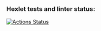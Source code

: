 ### Hexlet tests and linter status:
[![Actions Status](https://github.com/k-a-b/rails-project-lvl1/workflows/hexlet-check/badge.svg)](https://github.com/k-a-b/rails-project-lvl1/actions)